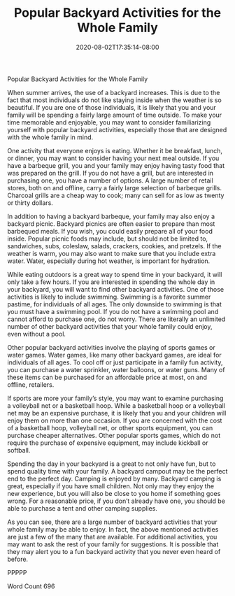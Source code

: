 ﻿---
title: "Popular Backyard Activities for the Whole Family"
date: 2020-08-02T17:35:14-08:00
description: "Backyard Activities Tips for Web Success"
featured_image: "/images/Backyard Activities.jpg"
tags: ["Backyard Activities"]
---

Popular Backyard Activities for the Whole Family

When summer arrives, the use of a backyard increases. This is due to the fact that most individuals do not like staying inside when the weather is so beautiful.  If you are one of those individuals, it is likely that you and your family will be spending a fairly large amount of time outside.  To make your time memorable and enjoyable, you may want to consider familiarizing yourself with popular backyard activities, especially those that are designed with the whole family in mind. 

One activity that everyone enjoys is eating. Whether it be breakfast, lunch, or dinner, you may want to consider having your next meal outside.  If you have a barbeque grill, you and your family may enjoy having tasty food that was prepared on the grill. If you do not have a grill, but are interested in purchasing one, you have a number of options.  A large number of retail stores, both on and offline, carry a fairly large selection of barbeque grills. Charcoal grills are a cheap way to cook; many can sell for as low as twenty or thirty dollars.

In addition to having a backyard barbeque, your family may also enjoy a backyard picnic.  Backyard picnics are often easier to prepare than most barbequed meals.  If you wish, you could easily prepare all of your food inside.  Popular picnic foods may include, but should not be limited to, sandwiches, subs, coleslaw, salads, crackers, cookies, and pretzels. If the weather is warm, you may also want to make sure that you include extra water. Water, especially during hot weather, is important for hydration.  

While eating outdoors is a great way to spend time in your backyard, it will only take a few hours.  If you are interested in spending the whole day in your backyard, you will want to find other backyard activities. One of those activities is likely to include swimming.  Swimming is a favorite summer pastime, for individuals of all ages. The only downside to swimming is that you must have a swimming pool. If you do not have a swimming pool and cannot afford to purchase one, do not worry. There are literally an unlimited number of other backyard activities that your whole family could enjoy, even without a pool.  

Other popular backyard activities involve the playing of sports games or water games. Water games, like many other backyard games, are ideal for individuals of all ages. To cool off or just participate in a family fun activity, you can purchase a water sprinkler, water balloons, or water guns. Many of these items can be purchased for an affordable price at most, on and offline, retailers.  

If sports are more your family’s style, you may want to examine purchasing a volleyball net or a basketball hoop. While a basketball hoop or a volleyball net may be an expensive purchase, it is likely that you and your children will enjoy them on more than one occasion.  If you are concerned with the cost of a basketball hoop, volleyball net, or other sports equipment, you can purchase cheaper alternatives.  Other popular sports games, which do not require the purchase of expensive equipment, may include kickball or softball.  

Spending the day in your backyard is a great to not only have fun, but to spend quality time with your family.  A backyard campout may be the perfect end to the perfect day.  Camping is enjoyed by many.  Backyard camping is great, especially if you have small children.  Not only may they enjoy the new experience, but you will also be close to you home if something goes wrong.  For a reasonable price, if you don’t already have one, you should be able to purchase a tent and other camping supplies.  

As you can see, there are a large number of backyard activities that your whole family may be able to enjoy. In fact, the above mentioned activities are just a few of the many that are available. For additional activities, you may want to ask the rest of your family for suggestions. It is possible that they may alert you to a fun backyard activity that you never even heard of before.

PPPPP

Word Count 696

